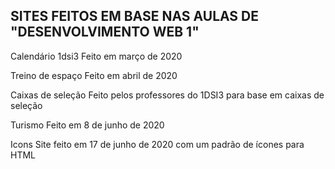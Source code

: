 SITES FEITOS EM BASE NAS AULAS DE "DESENVOLVIMENTO WEB 1"
-----------------------------------------------------------
Calendário 1dsi3
Feito em março de 2020

Treino de espaço
Feito em abril de 2020

Caixas de seleção
Feito pelos professores do 1DSI3 para base em caixas de seleção

Turismo
Feito em 8 de junho de 2020

Icons
Site feito em 17 de junho de 2020 com um padrão de ícones para HTML 
